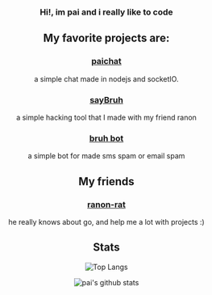 <div align ="center">

### Hi!, im pai and i really like to code

## My favorite projects are:
  
<a href="https://chat-pai.herokuapp.com/"> <h3>paichat</h3> </a> a simple chat made in nodejs and socketIO.

<a href="https://github.com/ranon-rat/sayBruh"> <h3>sayBruh</h3> </a> a simple hacking tool that I made with my friend ranon
  
<a href="https://github.com/ELPanaJose/bruh-bot"><h3>bruh bot</h3></a> a simple bot for made sms spam or email spam

## My friends

<a href="https://github.com/ranon-rat"><h3>ranon-rat</h3></a> he really knows about go, and help me a lot with projects :)

## Stats

<p>
  
![Top Langs](https://github-readme-stats.vercel.app/api/top-langs/?username=ELPanaJose&langs_count=7&hide=html,css)
  
![pai's github stats](https://github-readme-stats.vercel.app/api?username=ELpanaJose&show_icons=true&count_private=true&line_height=40)

</p>

</div>

